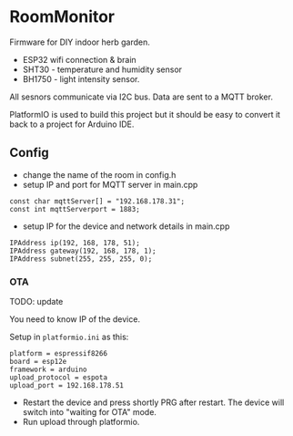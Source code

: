 # RoomMonitor

Firmware for DIY indoor herb garden.

- ESP32 wifi connection & brain
- SHT30 - temperature and humidity sensor
- BH1750 - light intensity sensor.

All sesnors communicate via I2C bus. Data are sent to a MQTT broker.

PlatformIO is used to build this project but it should be easy to convert it back to a project for Arduino IDE.

## Config



- change the name of the room in config.h
- setup IP and port for MQTT server in main.cpp

```
const char mqttServer[] = "192.168.178.31";
const int mqttServerport = 1883; 
```

- setup IP for the device and network details in main.cpp

```
IPAddress ip(192, 168, 178, 51);
IPAddress gateway(192, 168, 178, 1);
IPAddress subnet(255, 255, 255, 0);
```

### OTA

TODO: update

You need to know IP of the device.

Setup in `platformio.ini` as this:

```
platform = espressif8266
board = esp12e
framework = arduino
upload_protocol = espota
upload_port = 192.168.178.51
```

- Restart the device and press shortly PRG after restart. The device will switch into "waiting for OTA" mode.
- Run upload through platformio.

